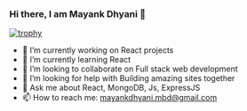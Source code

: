 ### Hi there, I am Mayank Dhyani 👋

[![trophy](https://github-profile-trophy.vercel.app/?username=mayank8887)](https://github.com/ryo-ma/github-profile-trophy)
- 🔭 I’m currently working on React projects
- 🌱 I’m currently learning React
- 👯 I’m looking to collaborate on Full stack web development
- 🤔 I’m looking for help with Building amazing sites together
- 💬 Ask me about React, MongoDB, Js, ExpressJS
- 📫 How to reach me: mayankdhyani.mbd@gmail.com

